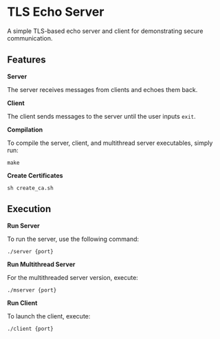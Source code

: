 # TLS Echo Server

A simple TLS-based echo server and client for demonstrating secure communication.

## Features

**Server**

The server receives messages from clients and echoes them back.

**Client**

The client sends messages to the server until the user inputs `exit`.

**Compilation**

To compile the server, client, and multithread server executables, simply run:
```
make
```

**Create Certificates**
```
sh create_ca.sh
```

## Execution

**Run Server**

To run the server, use the following command:

```
./server {port}
```

**Run Multithread Server**

For the multithreaded server version, execute:
```
./mserver {port}
```
**Run Client**

To launch the client, execute:

```
./client {port}
```